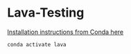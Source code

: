 # Lava-Testing

[Installation instructions from Conda here ](https://github.com/lava-nc/lava?tab=readme-ov-file#alternative-installing-lava-via-conda)

`conda activate lava`
